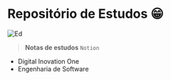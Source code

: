 # Repositório de Estudos 😁

![Ed](https://cdn.myanimelist.net/s/common/uploaded_files/1472507791-ef41154fe8015c5baec81ccbfe2978c4.jpeg)
>**Notas de estudos**
`Notion`

- Digital Inovation One
- Engenharia de Software




